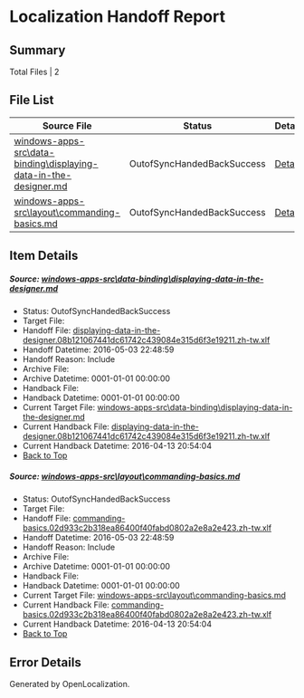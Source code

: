 # <a name='report-top'></a> Localization Handoff Report

## Summary
 Total Files | 2

## File List
 Source File | Status | Details 
 ----------- | ------ | ------- 
 [windows-apps-src\data-binding\displaying-data-in-the-designer.md](https://github.com/Microsoft/windows-apps/blob/53e807c0d9de8faf2d0b5dc0e1c8e9c380e42d86/windows-apps-src/data-binding/displaying-data-in-the-designer.md) | OutofSyncHandedBackSuccess | [Details](#2f7ac4b269a167c3b521fa94d77e27091fa490a81891)
 [windows-apps-src\layout\commanding-basics.md](https://github.com/Microsoft/windows-apps/blob/657de034061859dc498122fd89a9dd3608ce375e/windows-apps-src/layout/commanding-basics.md) | OutofSyncHandedBackSuccess | [Details](#f9328b210e9185b987aa3776fcbc9ea2a61df7ca2957)

## Item Details
##### <a name='2f7ac4b269a167c3b521fa94d77e27091fa490a81891'></a> Source: [windows-apps-src\data-binding\displaying-data-in-the-designer.md](https://github.com/Microsoft/windows-apps/blob/53e807c0d9de8faf2d0b5dc0e1c8e9c380e42d86/windows-apps-src/data-binding/displaying-data-in-the-designer.md)
* Status: OutofSyncHandedBackSuccess
* Target File: 
* Handoff File: [displaying-data-in-the-designer.08b121067441dc61742c439084e315d6f3e19211.zh-tw.xlf](https://github.com/Microsoft/WDG.handoff/blob/91fd98dc84a69f0c16cecf3c913a37e918611b52/ol-handoff/Microsoft/windows-apps.zh-tw/master/displaying-data-in-the-designer.08b121067441dc61742c439084e315d6f3e19211.zh-tw.xlf)
* Handoff Datetime: 2016-05-03 22:48:59
* Handoff Reason: Include
* Archive File: 
* Archive Datetime: 0001-01-01 00:00:00
* Handback File: 
* Handback Datetime: 0001-01-01 00:00:00
* Current Target File: [windows-apps-src\data-binding\displaying-data-in-the-designer.md](https://github.com/Microsoft/windows-apps.zh-tw/blob/e9e3a968e3039e1db4b1eaa7a24f6617bec63ac3/windows-apps-src/data-binding/displaying-data-in-the-designer.md)
* Current Handback File: [displaying-data-in-the-designer.08b121067441dc61742c439084e315d6f3e19211.zh-tw.xlf](https://github.com/Microsoft/WDG.handback/blob/7e7ac617531cad1a899ee4aa209128c56d157317/ol-handback/Microsoft/windows-apps.zh-tw/master/displaying-data-in-the-designer.08b121067441dc61742c439084e315d6f3e19211.zh-tw.xlf)
* Current Handback Datetime: 2016-04-13 20:54:04
* [Back to Top](#report-top)

##### <a name='f9328b210e9185b987aa3776fcbc9ea2a61df7ca2957'></a> Source: [windows-apps-src\layout\commanding-basics.md](https://github.com/Microsoft/windows-apps/blob/657de034061859dc498122fd89a9dd3608ce375e/windows-apps-src/layout/commanding-basics.md)
* Status: OutofSyncHandedBackSuccess
* Target File: 
* Handoff File: [commanding-basics.02d933c2b318ea86400f40fabd0802a2e8a2e423.zh-tw.xlf](https://github.com/Microsoft/WDG.handoff/blob/91fd98dc84a69f0c16cecf3c913a37e918611b52/ol-handoff/Microsoft/windows-apps.zh-tw/master/commanding-basics.02d933c2b318ea86400f40fabd0802a2e8a2e423.zh-tw.xlf)
* Handoff Datetime: 2016-05-03 22:48:59
* Handoff Reason: Include
* Archive File: 
* Archive Datetime: 0001-01-01 00:00:00
* Handback File: 
* Handback Datetime: 0001-01-01 00:00:00
* Current Target File: [windows-apps-src\layout\commanding-basics.md](https://github.com/Microsoft/windows-apps.zh-tw/blob/e9e3a968e3039e1db4b1eaa7a24f6617bec63ac3/windows-apps-src/layout/commanding-basics.md)
* Current Handback File: [commanding-basics.02d933c2b318ea86400f40fabd0802a2e8a2e423.zh-tw.xlf](https://github.com/Microsoft/WDG.handback/blob/7e7ac617531cad1a899ee4aa209128c56d157317/ol-handback/Microsoft/windows-apps.zh-tw/master/commanding-basics.02d933c2b318ea86400f40fabd0802a2e8a2e423.zh-tw.xlf)
* Current Handback Datetime: 2016-04-13 20:54:04
* [Back to Top](#report-top)


## Error Details

Generated by OpenLocalization.
